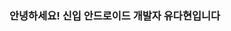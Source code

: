 ### 안녕하세요! 신입 안드로이드 개발자 유다현입니다

<!--
**dahyeon777/dahyeon777** is a ✨ _special_ ✨ repository because its `README.md` (this file) appears on your GitHub profile.

Here are some ideas to get you started:



<a href="" target="_blank"><img src="https://img.shields.io/badge/Android-3DDC84?style=flat-square&logo=Android&logoColor=white"/></a>
<a href="" target="_blank"><img src="https://img.shields.io/badge/JAVA-007396?style=flat-square&logo=Java&logoColor=white"/></a>
<a href="" target="_blank"><img src="https://img.shields.io/badge/Kotlin-0095D5?style=flat-square&logo=Kotlin&logoColor=white"/></a>
<a href="" target="_blank"><img src="https://img.shields.io/badge/Python-3776AB?style=flat-square&logo=Python&logoColor=white"/></a>





